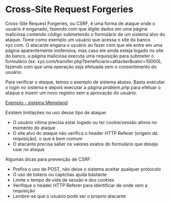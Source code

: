 # Cross-Site Request Forgeries

Cross-Site Request Forgeries, ou CSRF, é uma forma de ataque onde o usuário é enganado, fazendo com que digite dados em uma página maliciosa contendo código submetendo o formulário de um sistema alvo do ataque. Tome como exemplo um usuário que acessa o site do banco xyz.com. O atacante engana o usuário ao fazer com que ele entre em uma página aparentemente inofensiva, mas caso ele ainda esteja logado no site do banco, a página maliciosa executa uma requisição para submeter o formulário (ex: xyz.com/transfer.php?beneficiario=attacker&valor=10000), fazendo com que uma operação seja efetuada sem o consentimento do usuário.

Para verificar o ataque, temos o exemplo de sistema abaixo. Basta executar o login no sistema e depois executar a página *problem.php* para efetuar o ataque e inserir um novo registro sem a aprovação do usuário.

[Exemplo - sistema Memeland](https://github.com/lisura/php_certification/tree/master/Questoes/SECURITY/memeland)

Existem limitações no uso desse tipo de ataque:
* O usuário vítima precisa estar logado ou ter cookie/sessão ativos no momento do ataque
* O site alvo do ataque não verifica o header HTTP Referer (origem da requisição), o que é bem comum
* O atacante precisa saber os valores exatos do formulário que deseja usar no ataque

Algumas dicas para prevenção de CSRF:
* Prefira o uso de POST, não deixe o sistema aceitar qualquer protocolo
* O uso de tokens ou captchas ajuda bastante
* Limite o tempo de vida de sessão e dos cookies
* Verifique o header HTTP Referer para identificar de onde vem a requisição
* Lembre-se que o usuário pode ser o proprio atacante
